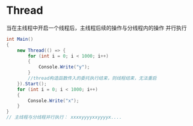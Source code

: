 # Thread
当在主线程中开启一个线程后，主线程后续的操作与分线程内的操作 并行执行
```c#
int Main()
{
    new Thread(() => {
        for (int i = 0; i < 1000; i++)
        {
            Console.Write("y");
        }
        //thread构造函数传入的委托执行结束，则线程结束，无法重启
    }).Start();
    for (int i = 0; i < 1000; i++)
    {
        Console.Write("x");
    }
}
// 主线程与分线程并行执行： xxxxyyyyxxyyyyx....  
```
